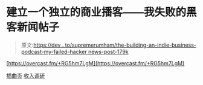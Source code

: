 # 建立一个独立的商业播客——我失败的黑客新闻帖子

> 原文:[https://dev . to/supremerumham/the-building-an-indie-business-podcast-my-failed-hacker news-post-179k](https://dev.to/supremerumham/the-building-an-indie-business-podcast-my-failed-hackernews-post-179k)

[https://overcast.fm/+RG5hm7LgM](https://overcast.fm/+RG5hm7LgM)

[插曲页](https://baib-podcast.com)
[收入调研](https://revenueresearch.co/)